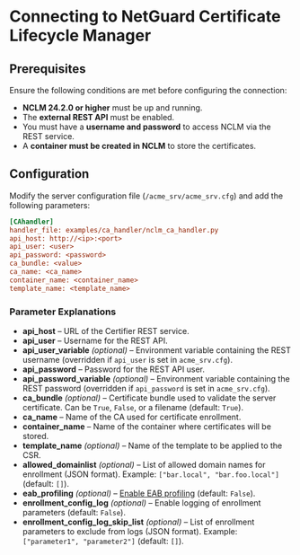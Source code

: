 <!-- markdownlint-disable MD013 -->
<!-- wiki-title CA Handler for NetGuard Certificate Lifecycle Manager -->
# Connecting to NetGuard Certificate Lifecycle Manager

## Prerequisites

Ensure the following conditions are met before configuring the connection:

- **NCLM 24.2.0 or higher** must be up and running.
- The **external REST API** must be enabled.
- You must have a **username and password** to access NCLM via the REST service.
- A **container must be created in NCLM** to store the certificates.

## Configuration

Modify the server configuration file (`/acme_srv/acme_srv.cfg`) and add the following parameters:

```ini
[CAhandler]
handler_file: examples/ca_handler/nclm_ca_handler.py
api_host: http://<ip>:<port>
api_user: <user>
api_password: <password>
ca_bundle: <value>
ca_name: <ca_name>
container_name: <container_name>
template_name: <template_name>
```

### Parameter Explanations

- **api_host** – URL of the Certifier REST service.
- **api_user** – Username for the REST API.
- **api_user_variable** *(optional)* – Environment variable containing the REST username (overridden if `api_user` is set in `acme_srv.cfg`).
- **api_password** – Password for the REST API user.
- **api_password_variable** *(optional)* – Environment variable containing the REST password (overridden if `api_password` is set in `acme_srv.cfg`).
- **ca_bundle** *(optional)* – Certificate bundle used to validate the server certificate. Can be `True`, `False`, or a filename (default: `True`).
- **ca_name** – Name of the CA used for certificate enrollment.
- **container_name** – Name of the container where certificates will be stored.
- **template_name** *(optional)* – Name of the template to be applied to the CSR.
- **allowed_domainlist** *(optional)* – List of allowed domain names for enrollment (JSON format). Example: `["bar.local", "bar.foo.local"]` (default: `[]`).
- **eab_profiling** *(optional)* – [Enable EAB profiling](eab_profiling.md) (default: `False`).
- **enrollment_config_log** *(optional)* – Enable logging of enrollment parameters (default: `False`).
- **enrollment_config_log_skip_list** *(optional)* – List of enrollment parameters to exclude from logs (JSON format). Example: `["parameter1", "parameter2"]` (default: `[]`).

